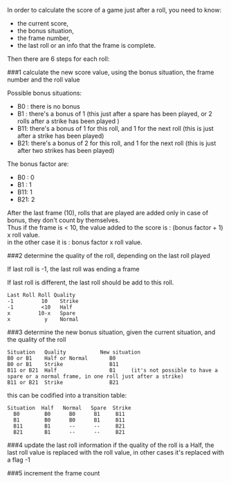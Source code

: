 In order to calculate the score of a game just after a roll, you need to know:

* the current score,
* the bonus situation,
* the frame number,
* the last roll or an info that the frame is complete. 

Then there are 6 steps for each roll:

###1 calculate the new score value, using the bonus situation, the frame number and the roll value

Possible bonus situations:

* B0 : there is no bonus
* B1 : there's a bonus of 1 (this just after a spare has been played, or 2 rolls after a strike has been played )
* B11: there's a bonus of 1 for this roll, and 1 for the next roll (this is just after a strike has been played)
* B21: there's a bonus of 2 for this roll, and 1 for the next roll (this is just after two strikes has been played)

The bonus factor are:

* B0 : 0
* B1 : 1
* B11: 1
* B21: 2

After the last frame (10), rolls that are played are added only in case of bonus, they don't count by themselves.  
Thus if the frame is < 10, the value added to the score is : (bonus factor + 1) x roll value.      
in the other case it is : bonus factor x roll value.  
 
###2 determine the quality of the roll, depending on the last roll played

If last roll is -1, the last roll was ending a frame

If last roll is different, the last roll should be add to this roll.


    Last Roll Roll Quality 
    -1         10    Strike
    -1         <10   Half 
    x         10-x   Spare
    x           y    Normal


###3 determine the new bonus situation, given the current situation, and the quality of the roll

    Situation   Quality           New situation
    B0 or B1    Half or Normal       B0
    B0 or B1    Strike               B11
    B11 or B21  Half                 B1     (it's not possible to have a spare or a normal frame, in one roll just after a strike) 
    B11 or B21  Strike               B21 
            
this can be codified into a transition table:

    Situation  Half   Normal   Spare  Strike
      B0        B0      B0      B1     B11
      B1        B0      B0      B1     B11
      B11       B1      --      --     B21
      B21       B1      --      --     B21 

###4 update the last roll information
if the quality of the roll is a Half, the last roll value is replaced with the roll value, in other cases it's replaced with a flag -1

###5 increment the frame count





